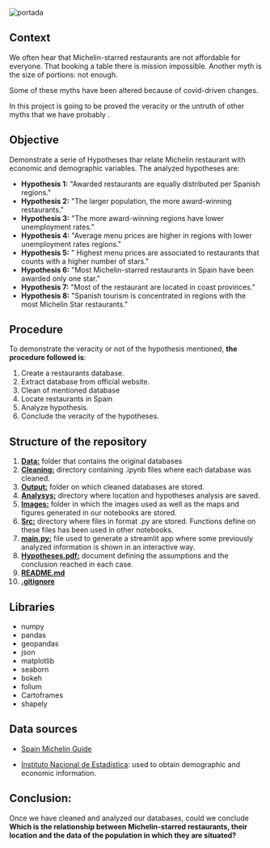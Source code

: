 ![portada](https://github.com/angelanavarrog/Restaurantes-con-Estrella/blob/master/images/image1.jpg)

## Context

We often hear that Michelin-starred restaurants are not affordable for everyone. That booking a table there is mission impossible. Another myth is the size of portions: not enough.

Some of these myths have been altered because of covid-driven changes.

In this project is going to be proved the veracity or the untruth of other myths that we have probably .


## Objective

Demonstrate a serie of Hypotheses thar relate Michelin restaurant with economic and demographic variables. The analyzed hypotheses are:

- **Hypothesis 1:** "Awarded restaurants are equally distributed per Spanish regions."
- **Hypothesis 2:** "The larger population, the more award-winning restaurants."
- **Hypothesis 3:** "The more award-winning regions have lower unemployment rates."
- **Hypothesis 4:** "Average menu prices are higher in regions with lower unemployment rates regions."
- **Hypothesis 5:** " Highest menu prices are associated to restaurants that counts with a higher number of stars."
- **Hypothesis 6:** "Most Michelin-starred restaurants in Spain have been awarded only one star."
- **Hypothesis 7:** "Most of the restaurant are located in coast provinces." 
- **Hypothesis 8:** "Spanish tourism is concentrated in regions with the most Michelin Star restaurants."


## Procedure

To demonstrate the veracity or not of the hypothesis mentioned, **the procedure followed is**:

1. Create a restaurants database.
2. Extract database from official website.
3. Clean of mentioned database
4. Locate restaurants in Spain
5. Analyze hypothesis.
6. Conclude the veracity of the hypotheses.

## Structure of the repository

1. **[Data:](https://github.com/angelanavarrog/Restaurantes-con-Estrella/tree/master/data)** folder that contains the original databases
2. **[Cleaning:](https://github.com/angelanavarrog/Restaurantes-con-Estrella/tree/master/Cleaning)** directory containing .ipynb files where each database was cleaned.
3. **[Output:](https://github.com/angelanavarrog/Restaurantes-con-Estrella/tree/master/output)** folder on which cleaned databases are stored.
4. **[Analysys:](https://github.com/angelanavarrog/Restaurantes-con-Estrella/tree/master/Analysis)** directory where location and hypotheses analysis are saved.
5. **[Images:](https://github.com/angelanavarrog/Restaurantes-con-Estrella/tree/master/images)** folder in which the images used as well as the maps and figures generated in our notebooks are stored.
6. **[Src:](https://github.com/angelanavarrog/Restaurantes-con-Estrella/tree/master/src)** directory where files in format .py are stored. Functions define on these files has been used in other notebooks.
7. **[main.py:](https://github.com/angelanavarrog/Restaurantes-con-Estrella/blob/master/main.py)** file used to generate a streamlit app where some previously analyzed information is shown in an interactive way. 
8. **[Hypotheses.pdf:](https://github.com/angelanavarrog/Restaurantes-con-Estrella/blob/master/Hypotheses.pdf)** document defining the assumptions and the conclusion reached in each case.
9. **[README.md](https://github.com/angelanavarrog/Restaurantes-con-Estrella/blob/master/README.md)**
10. **[.gitignore](https://github.com/angelanavarrog/Restaurantes-con-Estrella/blob/master/.gitignore)**

## Libraries

- numpy
- pandas
- geopandas
- json
- matplotlib
- seaborn
- bokeh
- folium
- Cartoframes
- shapely


## Data sources

- [Spain Michelin Guide](https://guide.michelin.com/es/es/restaurantes/1-estrella-michelin/2-estrellas-michelin/3-estrellas-michelin)

- [Instituto Nacional de Estadística](https://www.ine.es/): used to obtain demographic and economic information.


## Conclusion:

Once we have cleaned and analyzed our databases, could we conclude **Which  is the relationship between Michelin-starred restaurants, their location and the data of the population in which they are situated?**